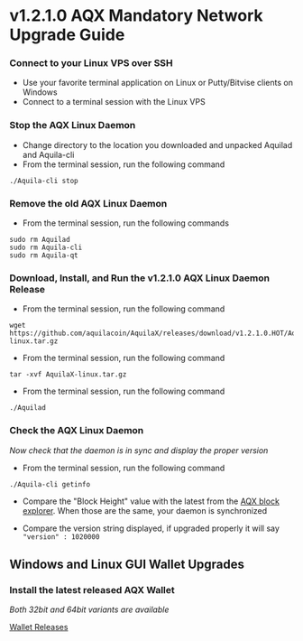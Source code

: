 # v1.2.1.0 AQX Mandatory Network Upgrade Guide

### Connect to your Linux VPS over SSH

  * Use your favorite terminal application on Linux or Putty/Bitvise clients on Windows
  * Connect to a terminal session with the Linux VPS

### Stop the AQX Linux Daemon

  * Change directory to the location you downloaded and unpacked Aquilad and Aquila-cli
  * From the terminal session, run the following command
  ```
  ./Aquila-cli stop
  ```

### Remove the old AQX Linux Daemon

  * From the terminal session, run the following commands
  ```
  sudo rm Aquilad
  sudo rm Aquila-cli
  sudo rm Aquila-qt
  ```

### Download, Install, and Run the v1.2.1.0 AQX Linux Daemon Release

  * From the terminal session, run the following command
  ```
  wget https://github.com/aquilacoin/AquilaX/releases/download/v1.2.1.0.HOT/AquilaX-linux.tar.gz
  ```

  * From the terminal session, run the following command
  ```
  tar -xvf AquilaX-linux.tar.gz
  ```

  * From the terminal session, run the following command
  ```
  ./Aquilad
  ```

### Check the AQX Linux Daemon 
*Now check that the daemon is in sync and display the proper version*

  * From the terminal session, run the following command
  ```
  ./Aquila-cli getinfo
  ```

  * Compare the "Block Height" value with the latest from the [AQX block explorer](http://exploreraqx.aquila.online/). When those are the same, your daemon is synchronized

  * Compare the version string displayed, if upgraded properly it will say ```"version" : 1020000```

## Windows and Linux GUI Wallet Upgrades

### Install the latest released AQX Wallet
*Both 32bit and 64bit variants are available* 

[Wallet Releases](https://github.com/aquilacoin/AquilaX/releases/)
